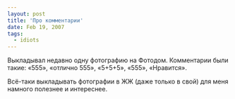 ```yaml
---
layout: post
title: 'Про комментарии'
date: Feb 19, 2007
tags:
  - idiots
---
```


Выкладывал недавно одну фотографию на Фотодом. Комментарии были такие: «555», «отлично 555», «5+5+5», «555», «Нравится».

Всё-таки выкладывать фотографии в ЖЖ (даже только в свой) для меня намного полезнее и интереснее.
